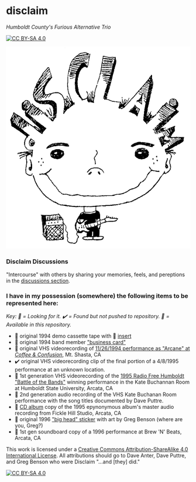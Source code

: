 # disclaim
_Humboldt County's Furious Alternative Trio_

[![CC BY-SA 4.0][cc-by-sa-shield]][cc-by-sa]

![big-head][big-head]

### Disclaim Discussions
"Intercourse" with others by sharing your memories, feels, and pereptions in the [discussions section](https://github.com/iLPdev/disclaim/discussions). 

### I have in my possession (somewhere) the following items to be represented here:
_Key: 👀 = Looking for it. ✔️ = Found but not pushed to repository. 🏁 = Available in this repository._

* 👀 original 1994 demo cassette tape with 🏁 [insert](https://github.com/iLPdev/disclaim/blob/main/diSCLAiM_tapecover.gif)
* 🏁 original 1994 band member ["business card"](https://github.com/iLPdev/disclaim/blob/main/diSCLAiM_business_card.jpg)
* 🏁 original VHS videorecording of [11/26/1994 performance as "Arcane" at _Coffee & Confusion_](https://github.com/iLPdev/disclaim/tree/main/video/VHS/raw/coffee%20and%20confusion), Mt. Shasta, CA
* ✔️ original VHS videorecording clip of the final portion of a 4/8/1995 performance at an unknown location.
* 🏁 1st generation VHS videorecording of the [1995 Radio Free Humboldt "Battle of the Bands"](https://github.com/iLPdev/disclaim/tree/main/video/VHS/raw/kate%20buchanan%20room) winning performance in the Kate Buchannan Room at Humboldt State University, Arcata, CA
* 👀 2nd generation audio recording of the VHS Kate Buchanan Room performance with the song titles documented by Dave Puttre.
* 🏁 [CD album](https://github.com/iLPdev/disclaim/tree/main/audio/CD/raw) copy of the 1995 epynonymous album's master audio recording from Fickle Hill Studio, Arcata, CA
* 🏁 original 1996 ["big head" sticker](https://github.com/iLPdev/disclaim/blob/main/diSCLAiM_sticker_full.jpg) with art by Greg Benson (where are you, Greg?)
* 👀 1st gen soundboard copy of a 1996 performance at Brew 'N' Beats, Arcata, CA

This work is licensed under a
[Creative Commons Attribution-ShareAlike 4.0 International License][cc-by-sa]. All attributions should go to Dave Anter, Dave Puttre, and Greg Benson who were Disclaim "...and [they] did."

[![CC BY-SA 4.0][cc-by-sa-image]][cc-by-sa]

[big-head]: https://github.com/iLPdev/disclaim/blob/main/images/diSCLAiM_sticker_full.jpg
[cc-by-sa]: http://creativecommons.org/licenses/by-sa/4.0/
[cc-by-sa-image]: https://licensebuttons.net/l/by-sa/4.0/88x31.png
[cc-by-sa-shield]: https://img.shields.io/badge/License-CC%20BY--SA%204.0-lightgrey.svg
